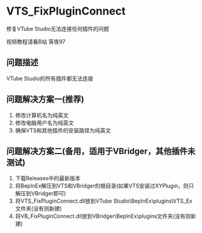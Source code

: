 # VTS_FixPluginConnect
修复VTube Studio无法连接任何插件的问题

视频教程请看B站 宵夜97

## 问题描述
VTube Studio的所有插件都无法连接

## 问题解决方案一(推荐)
1. 修改计算机名为纯英文
2. 修改电脑用户名为纯英文
3. 确保VTS和其他插件的安装路径为纯英文

## 问题解决方案二(备用，适用于VBridger，其他插件未测试)
1. 下载Releases中的最新版本
2. 将BepInEx解压到VTS和VBridger的根目录(如果VTS安装过XYPlugin，则只解压到VBridger即可)
3. 将VTS_FixPluginConnect.dll放到VTube Studio\BepInEx\plugins\VTS_Ex文件夹(没有则新建)
4. 将VB_FixPluginConnect.dll放到VBridger\BepInEx\plugins文件夹(没有则新建)
